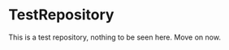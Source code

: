 TestRepository
==============

This is a test repository, nothing to be seen here. Move on now.  
 
 
   
     
   
           
 
 
